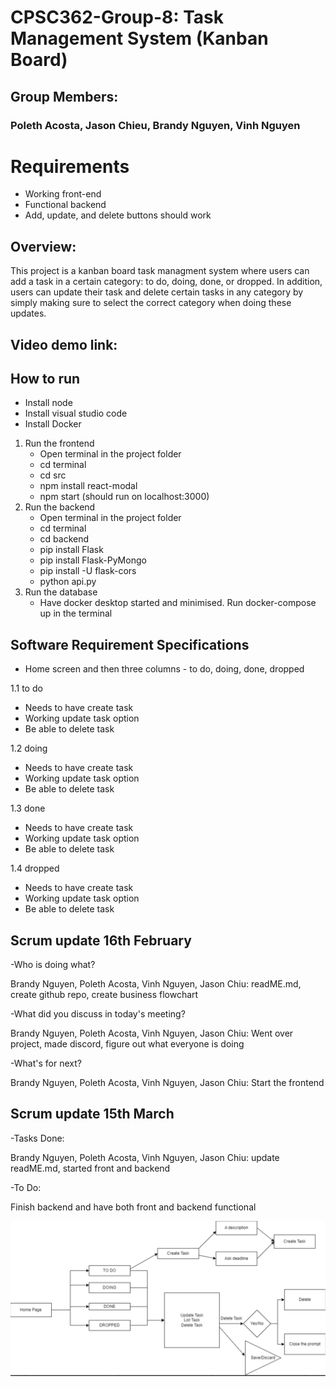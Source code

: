 # CPSC362-Group-8: Task Management System (Kanban Board)
## Group Members:
### Poleth Acosta, Jason Chieu, Brandy Nguyen, Vinh Nguyen
# Requirements
- Working front-end
- Functional backend 
- Add, update, and delete buttons should work
## Overview:
This project is a kanban board task managment system where users can add a task in a certain category: to do, doing, done, or dropped. In addition, users can update their task and delete certain tasks in any category by simply making sure to select the correct category when doing these updates.

## Video demo link: 

## How to run 
- Install node
- Install visual studio code
- Install Docker
1. Run the frontend
    - Open terminal in the project folder
    - cd terminal
    - cd src
    - npm install react-modal
    - npm start (should run on localhost:3000)
2. Run the backend
    - Open terminal in the project folder
    - cd terminal
    - cd backend
    - pip install Flask
    - pip install Flask-PyMongo
    - pip install -U flask-cors
    - python api.py
3. Run the database
    - Have docker desktop started and minimised. Run docker-compose up in the terminal

## Software Requirement Specifications
- Home screen and then three columns - to do, doing, done, dropped

1.1 to do
- Needs to have create task
- Working update task option
- Be able to delete task

1.2 doing
- Needs to have create task
- Working update task option
- Be able to delete task

1.3 done
- Needs to have create task
- Working update task option
- Be able to delete task

1.4 dropped
- Needs to have create task
- Working update task option
- Be able to delete task

## Scrum update 16th February
-Who is doing what?

Brandy Nguyen, Poleth Acosta, Vinh Nguyen, Jason Chiu: readME.md, create github repo, create business flowchart

-What did you discuss in today's meeting?

Brandy Nguyen, Poleth Acosta, Vinh Nguyen, Jason Chiu: Went over project, made discord, figure out what everyone is doing

-What's for next?

Brandy Nguyen, Poleth Acosta, Vinh Nguyen, Jason Chiu: Start the frontend 

## Scrum update 15th March
-Tasks Done:

Brandy Nguyen, Poleth Acosta, Vinh Nguyen, Jason Chiu: update readME.md, started front and backend 

-To Do:

Finish backend and have both front and backend functional

![Business Flowchart](image.png)

